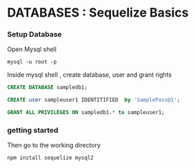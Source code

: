 # DATABASES : Sequelize Basics

### Setup Database
Open Mysql shell
```shell
mysql -u root -p
```

Inside mysql shell , create database, user and grant rights

```sql
CREATE DATABASE sampledb1;
```

```sql
CREATE user sampleuser1 IDENTITIFIED  by 'SamplePass@1';
```

```sql
GRANT ALL PRIVILEGES ON sampledb1.* to sampleuser1;
```

### getting started

Then go to the working directory
```shell
npm install sequelize mysql2
```
